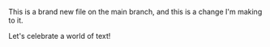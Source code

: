 This is a brand new file on the main branch, and this is a change I'm making to it.

Let's celebrate a world of text!